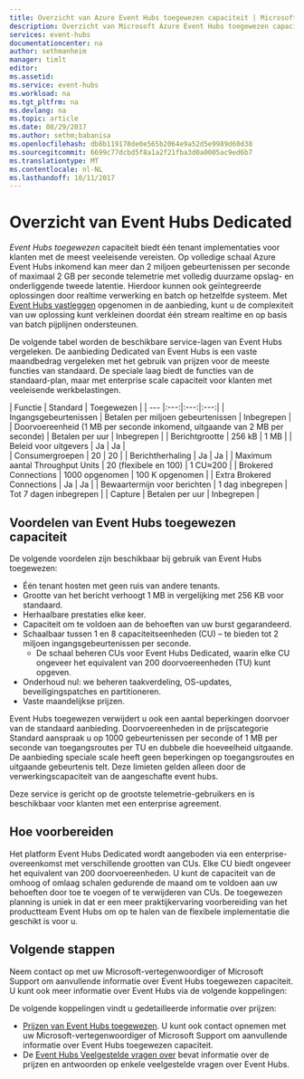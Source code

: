 ```yaml
---
title: Overzicht van Azure Event Hubs toegewezen capaciteit | Microsoft Docs
description: Overzicht van Microsoft Azure Event Hubs toegewezen capaciteit.
services: event-hubs
documentationcenter: na
author: sethmanheim
manager: timlt
editor: 
ms.assetid: 
ms.service: event-hubs
ms.workload: na
ms.tgt_pltfrm: na
ms.devlang: na
ms.topic: article
ms.date: 08/29/2017
ms.author: sethm;babanisa
ms.openlocfilehash: db8b119178de0e565b2064e9a52d5e9989d60d38
ms.sourcegitcommit: 6699c77dcbd5f8a1a2f21fba3d0a0005ac9ed6b7
ms.translationtype: MT
ms.contentlocale: nl-NL
ms.lasthandoff: 10/11/2017
---
```

# <a name="overview-of-event-hubs-dedicated"></a>Overzicht van Event Hubs Dedicated

*Event Hubs toegewezen* capaciteit biedt één tenant implementaties voor klanten met de meest veeleisende vereisten. Op volledige schaal Azure Event Hubs inkomend kan meer dan 2 miljoen gebeurtenissen per seconde of maximaal 2 GB per seconde telemetrie met volledig duurzame opslag- en onderliggende tweede latentie. Hierdoor kunnen ook geïntegreerde oplossingen door realtime verwerking en batch op hetzelfde systeem. Met [Event Hubs vastleggen](event-hubs-capture-overview.md) opgenomen in de aanbieding, kunt u de complexiteit van uw oplossing kunt verkleinen doordat één stream realtime en op basis van batch pijplijnen ondersteunen.

De volgende tabel worden de beschikbare service-lagen van Event Hubs vergeleken. De aanbieding Dedicated van Event Hubs is een vaste maandbedrag vergeleken met het gebruik van prijzen voor de meeste functies van standaard. De speciale laag biedt de functies van de standaard-plan, maar met enterprise scale capaciteit voor klanten met veeleisende werkbelastingen. 

| Functie | Standard | Toegewezen |
| --- |:---:|:---:|:---:|
| Ingangsgebeurtenissen | Betalen per miljoen gebeurtenissen | Inbegrepen |
| Doorvoereenheid (1 MB per seconde inkomend, uitgaande van 2 MB per seconde) | Betalen per uur | Inbegrepen |
| Berichtgrootte | 256 kB | 1 MB |
| Beleid voor uitgevers | Ja | Ja |   
| Consumergroepen | 20 | 20 |
| Berichtherhaling | Ja | Ja |
| Maximum aantal Throughput Units | 20 (flexibele en 100)   | 1 CU≈200 |
| Brokered Connections | 1000 opgenomen | 100 K opgenomen |
| Extra Brokered Connections | Ja | Ja |
| Bewaartermijn voor berichten | 1 dag inbegrepen | Tot 7 dagen inbegrepen |
| Capture | Betalen per uur | Inbegrepen |

## <a name="benefits-of-event-hubs-dedicated-capacity"></a>Voordelen van Event Hubs toegewezen capaciteit

De volgende voordelen zijn beschikbaar bij gebruik van Event Hubs toegewezen:

* Één tenant hosten met geen ruis van andere tenants.
* Grootte van het bericht verhoogt 1 MB in vergelijking met 256 KB voor standaard.
* Herhaalbare prestaties elke keer.
* Capaciteit om te voldoen aan de behoeften van uw burst gegarandeerd.
* Schaalbaar tussen 1 en 8 capaciteitseenheden (CU) – te bieden tot 2 miljoen ingangsgebeurtenissen per seconde.
  * De schaal beheren CUs voor Event Hubs Dedicated, waarin elke CU ongeveer het equivalent van 200 doorvoereenheden (TU) kunt opgeven.
* Onderhoud nul: we beheren taakverdeling, OS-updates, beveiligingspatches en partitioneren.
* Vaste maandelijkse prijzen.

Event Hubs toegewezen verwijdert u ook een aantal beperkingen doorvoer van de standaard aanbieding. Doorvoereenheden in de prijscategorie Standard aanspraak u op 1000 gebeurtenissen per seconde of 1 MB per seconde van toegangsroutes per TU en dubbele die hoeveelheid uitgaande. De aanbieding speciale scale heeft geen beperkingen op toegangsroutes en uitgaande gebeurtenis telt. Deze limieten gelden alleen door de verwerkingscapaciteit van de aangeschafte event hubs.

Deze service is gericht op de grootste telemetrie-gebruikers en is beschikbaar voor klanten met een enterprise agreement.

## <a name="how-to-onboard"></a>Hoe voorbereiden

Het platform Event Hubs Dedicated wordt aangeboden via een enterprise-overeenkomst met verschillende grootten van CUs. Elke CU biedt ongeveer het equivalent van 200 doorvoereenheden. U kunt de capaciteit van de omhoog of omlaag schalen gedurende de maand om te voldoen aan uw behoeften door toe te voegen of te verwijderen van CUs. De toegewezen planning is uniek in dat er een meer praktijkervaring voorbereiding van het productteam Event Hubs om op te halen van de flexibele implementatie die geschikt is voor u. 

## <a name="next-steps"></a>Volgende stappen
Neem contact op met uw Microsoft-vertegenwoordiger of Microsoft Support om aanvullende informatie over Event Hubs toegewezen capaciteit. U kunt ook meer informatie over Event Hubs via de volgende koppelingen:

De volgende koppelingen vindt u gedetailleerde informatie over prijzen:

- [Prijzen van Event Hubs toegewezen](https://azure.microsoft.com/pricing/details/event-hubs/). U kunt ook contact opnemen met uw Microsoft-vertegenwoordiger of Microsoft Support om aanvullende informatie over Event Hubs toegewezen capaciteit.
- De [Event Hubs Veelgestelde vragen over](event-hubs-faq.md) bevat informatie over de prijzen en antwoorden op enkele veelgestelde vragen over Event Hubs. 
